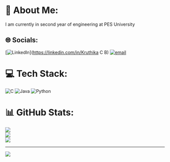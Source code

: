 # 💫 About Me:
I am currently in second year of engineering at PES University


## 🌐 Socials:
[![LinkedIn](https://img.shields.io/badge/LinkedIn-%230077B5.svg?logo=linkedin&logoColor=white)](https://linkedin.com/in/Kruthika C B) [![email](https://img.shields.io/badge/Email-D14836?logo=gmail&logoColor=white)](mailto:kruthikacb26@gmail.com) 

# 💻 Tech Stack:
![C](https://img.shields.io/badge/c-%2300599C.svg?style=flat-square&logo=c&logoColor=white) ![Java](https://img.shields.io/badge/java-%23ED8B00.svg?style=flat-square&logo=openjdk&logoColor=white) ![Python](https://img.shields.io/badge/python-3670A0?style=flat-square&logo=python&logoColor=ffdd54)
# 📊 GitHub Stats:
![](https://github-readme-stats.vercel.app/api?username=kruthikaCB&theme=vue-dark&hide_border=false&include_all_commits=true&count_private=true)<br/>
![](https://nirzak-streak-stats.vercel.app/?user=kruthikaCB&theme=vue-dark&hide_border=false)<br/>
![](https://github-readme-stats.vercel.app/api/top-langs/?username=kruthikaCB&theme=vue-dark&hide_border=false&include_all_commits=true&count_private=true&layout=compact)

---
[![](https://visitcount.itsvg.in/api?id=kruthikaCB&icon=0&color=0)](https://visitcount.itsvg.in)

<!-- Proudly created with GPRM ( https://gprm.itsvg.in ) -->
